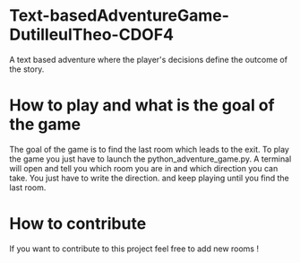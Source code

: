# Text-basedAdventureGame-DutilleulTheo-CDOF4
A text based adventure where the player's decisions define the outcome of the story.

# How to play and what is the goal of the game
The goal of the game is to find the last room which leads to the exit. 
To play the game you just have to launch the python_adventure_game.py.
A terminal will open and tell you which room you are in and which direction you can take. You just have to write the direction. and keep playing until you find the last room.

# How to contribute
If you want to contribute to this project feel free to add new rooms !
